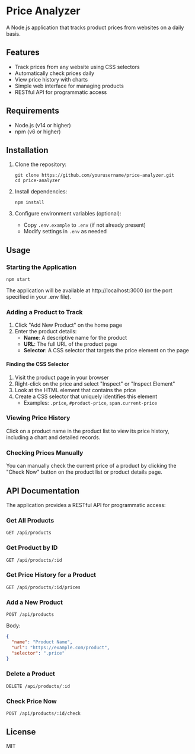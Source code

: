# Price Analyzer

A Node.js application that tracks product prices from websites on a daily basis.

## Features

- Track prices from any website using CSS selectors
- Automatically check prices daily
- View price history with charts
- Simple web interface for managing products
- RESTful API for programmatic access

## Requirements

- Node.js (v14 or higher)
- npm (v6 or higher)

## Installation

1. Clone the repository:
   ```
   git clone https://github.com/yourusername/price-analyzer.git
   cd price-analyzer
   ```

2. Install dependencies:
   ```
   npm install
   ```

3. Configure environment variables (optional):
   - Copy `.env.example` to `.env` (if not already present)
   - Modify settings in `.env` as needed

## Usage

### Starting the Application

```
npm start
```

The application will be available at http://localhost:3000 (or the port specified in your .env file).

### Adding a Product to Track

1. Click "Add New Product" on the home page
2. Enter the product details:
   - **Name**: A descriptive name for the product
   - **URL**: The full URL of the product page
   - **Selector**: A CSS selector that targets the price element on the page

#### Finding the CSS Selector

1. Visit the product page in your browser
2. Right-click on the price and select "Inspect" or "Inspect Element"
3. Look at the HTML element that contains the price
4. Create a CSS selector that uniquely identifies this element
   - Examples: `.price`, `#product-price`, `span.current-price`

### Viewing Price History

Click on a product name in the product list to view its price history, including a chart and detailed records.

### Checking Prices Manually

You can manually check the current price of a product by clicking the "Check Now" button on the product list or product details page.

## API Documentation

The application provides a RESTful API for programmatic access:

### Get All Products

```
GET /api/products
```

### Get Product by ID

```
GET /api/products/:id
```

### Get Price History for a Product

```
GET /api/products/:id/prices
```

### Add a New Product

```
POST /api/products
```

Body:
```json
{
  "name": "Product Name",
  "url": "https://example.com/product",
  "selector": ".price"
}
```

### Delete a Product

```
DELETE /api/products/:id
```

### Check Price Now

```
POST /api/products/:id/check
```

## License

MIT
